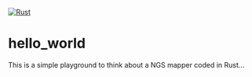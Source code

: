 [![Rust](https://github.com/stela2502/hello_world/actions/workflows/rust.yml/badge.svg)](https://github.com/stela2502/hello_world/actions/workflows/rust.yml)
# hello_world

This is a simple playground to think about a NGS mapper coded in Rust...
